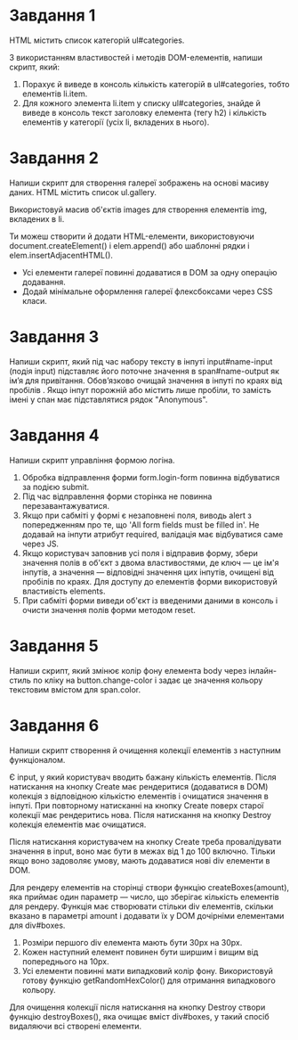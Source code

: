 # Завдання 1

HTML містить список категорій ul#categories.

З використанням властивостей і методів DOM-елементів, напиши скрипт, який:

<ol>
<li>Порахує й виведе в консоль кількість категорій в ul#categories, тобто елементів li.item.</li>
<li>Для кожного элемента li.item у списку ul#categories, знайде й виведе в консоль текст заголовку елемента (тегу h2) і кількість елементів у категорії (усіх li, вкладених в нього).</li>
</ol>

# Завдання 2

Напиши скрипт для створення галереї зображень на основі масиву даних. HTML
містить список ul.gallery.

Використовуй масив об'єктів images для створення елементів img, вкладених в li.

Ти можеш створити й додати HTML-елементи, використовуючи
document.createElement() і elem.append() або шаблонні рядки і
elem.insertAdjacentHTML().

<ul>
<li>Усі елементи галереї повинні додаватися в DOM за одну операцію додавання.</li>
<li>Додай мінімальне оформлення галереї флексбоксами через CSS класи.</li>
</ul>

# Завдання 3

Напиши скрипт, який під час набору тексту в інпуті input#name-input (подія
input) підставляє його поточне значення в span#name-output як ім’я для
привітання. Обов’язково очищай значення в інпуті по краях від пробілів . Якщо
інпут порожній або містить лише пробіли, то замість імені у спан має
підставлятися рядок "Anonymous".

# Завдання 4

Напиши скрипт управління формою логіна.

<ol>
<li>Обробка відправлення форми form.login-form повинна відбуватися за подією submit.</li>
<li>Під час відправлення форми сторінка не повинна перезавантажуватися.</li>
<li>Якщо при сабміті у формі є незаповнені поля, виводь alert з попередженням про те, що 'All form fields must be filled in'. Не додавай на інпути атрибут required, валідація має відбуватися саме через JS.</li>
<li>Якщо користувач заповнив усі поля і відправив форму, збери значення полів в об'єкт з двома властивостями, де ключ — це ім'я інпутів, а значення — відповідні значення цих інпутів, очищені від пробілів по краях. Для доступу до елементів форми використовуй властивість elements.</li>
<li>При сабміті форми виведи об'єкт із введеними даними в консоль і очисти значення полів форми методом reset.</li>
</ol>

# Завдання 5

Напиши скрипт, який змінює колір фону елемента body через інлайн-стиль по кліку
на button.change-color і задає це значення кольору текстовим вмістом для
span.color.

# Завдання 6

Напиши скрипт створення й очищення колекції елементів з наступним функціоналом.

Є input, у який користувач вводить бажану кількість елементів. Після натискання
на кнопку Create має рендеритися (додаватися в DOM) колекція з відповідною
кількістю елементів і очищатися значення в інпуті. При повторному натисканні на
кнопку Create поверх старої колекції має рендеритись нова. Після натискання на
кнопку Destroy колекція елементів має очищатися.

Після натискання користувачем на кнопку Create треба провалідувати значення в
input, воно має бути в межах від 1 до 100 включно. Тільки якщо воно задоволяє
умову, мають додаватися нові div елементи в DOM.

Для рендеру елементів на сторінці створи функцію createBoxes(amount), яка
приймає один параметр — число, що зберігає кількість елементів для рендеру.
Функція має створювати стільки div елементів, скільки вказано в параметрі amount
і додавати їх у DOM дочірніми елементами для div#boxes.

<ol>
<li>Розміри першого div елемента мають бути 30px на 30px.</li>
<li>Кожен наступний елемент повинен бути ширшим і вищим від попереднього на 10px.</li>
<li>Усі елементи повинні мати випадковий колір фону. Використовуй готову функцію getRandomHexColor() для отримання випадкового кольору.</li>
</ol>

Для очищення колекції після натискання на кнопку Destroy створи функцію
destroyBoxes(), яка очищає вміст div#boxes, у такий спосіб видаляючи всі
створені елементи.
